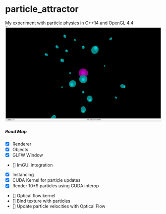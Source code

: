 # particle_attractor
My experiment with particle physics in C++14 and OpenGL 4.4
![screen.png](./res/screen.png)

##### Road Map
- [x] Renderer
- [x] Objects
- [x] GLFW Window
- [] ImGUI integration
- [x] Instancing 
- [x] CUDA Kernel for particle updates
- [x] Render 10\*9 particles using CUDA interop
- [] Optical flow kernel
- [] Bind texture with particles
- [] Update particle velocities with Optical Flow  
